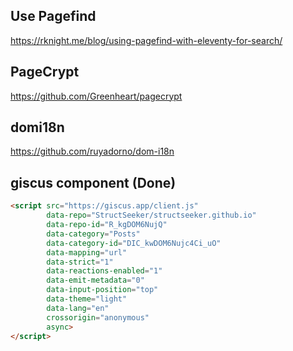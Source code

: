## Use Pagefind
https://rknight.me/blog/using-pagefind-with-eleventy-for-search/


## PageCrypt
https://github.com/Greenheart/pagecrypt

## domi18n
https://github.com/ruyadorno/dom-i18n


## giscus component (Done)

```html
<script src="https://giscus.app/client.js"
        data-repo="StructSeeker/structseeker.github.io"
        data-repo-id="R_kgDOM6NujQ"
        data-category="Posts"
        data-category-id="DIC_kwDOM6Nujc4Ci_uO"
        data-mapping="url"
        data-strict="1"
        data-reactions-enabled="1"
        data-emit-metadata="0"
        data-input-position="top"
        data-theme="light"
        data-lang="en"
        crossorigin="anonymous"
        async>
</script>
```